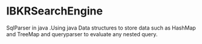 # IBKRSearchEngine
SqlParser in java .Using java Data structures to store data such as HashMap and TreeMap and queryparser to evaluate any nested query.

